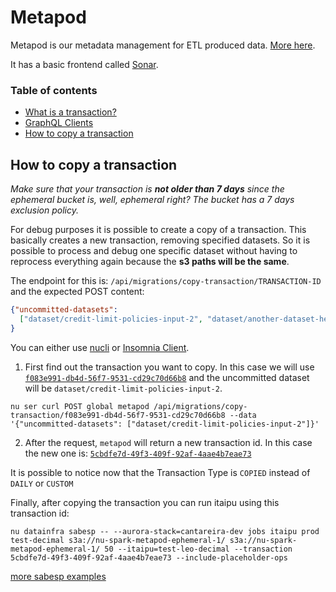 # Metapod

Metapod is our metadata management for ETL produced data. [More here](https://github.com/nubank/metapod#background).

It has a basic frontend called [Sonar](https://github.com/nubank/sonar-js).

### Table of contents

- [What is a transaction?](glossary.md#transaction)
- [GraphQL Clients](ops/graphql_clients.md)
- [How to copy a transaction](#how-to-copy-a-transaction)

## How to copy a transaction

*Make sure that your transaction is **not older than 7 days** since the ephemeral bucket is, well, ephemeral right? The bucket has a 7 days exclusion policy.*

For debug purposes it is possible to create a copy of a transaction. This basically creates a new transaction, removing specified datasets. So it is possible to process and debug one specific dataset without having to reprocess everything again because the **s3 paths will be the same**.

The endpoint for this is: `/api/migrations/copy-transaction/TRANSACTION-ID` and the expected POST content:
```json
{"uncommitted-datasets":
  ["dataset/credit-limit-policies-input-2", "dataset/another-dataset-here"]
}
```

You can either use [nucli](https://github.com/nubank/nucli) or [Insomnia Client](ops/graphql_clients.md#insomnia-client).

1) First find out the transaction you want to copy. In this case we will use [`f083e991-db4d-56f7-9531-cd29c70d66b8`](https://backoffice.nubank.com.br/sonar-js/#/sonar-js/transactions/f083e991-db4d-56f7-9531-cd29c70d66b8) and the uncommitted dataset will be `dataset/credit-limit-policies-input-2`.

```shell
nu ser curl POST global metapod /api/migrations/copy-transaction/f083e991-db4d-56f7-9531-cd29c70d66b8 --data '{"uncommitted-datasets": ["dataset/credit-limit-policies-input-2"]}'
```

2) After the request, `metapod` will return a new transaction id. In this case the new one is: [`5cbdfe7d-49f3-409f-92af-4aae4b7eae73`](https://backoffice.nubank.com.br/sonar-js/#/sonar-js/transactions/5cbdfe7d-49f3-409f-92af-4aae4b7eae73)

It is possible to notice now that the Transaction Type is `COPIED` instead of `DAILY` or `CUSTOM`

Finally, after copying the transaction you can run itaipu using this transaction id:

```shell
nu datainfra sabesp -- --aurora-stack=cantareira-dev jobs itaipu prod test-decimal s3a://nu-spark-metapod-ephemeral-1/ s3a://nu-spark-metapod-ephemeral-1/ 50 --itaipu=test-leo-decimal --transaction 5cbdfe7d-49f3-409f-92af-4aae4b7eae73 --include-placeholder-ops
```

[more sabesp examples](cli_examples.md#data-infra-cli-sabesp-examples)
